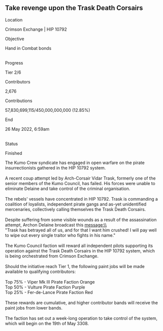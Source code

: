 ## Take revenge upon the Trask Death Corsairs

Location

Crimson Exchange \| HIP 10792

Objective

Hand in Combat bonds

\
Progress

Tier 2/6

Contributors

2,676

Contributions

57,830,699,115/450,000,000,000 (12.85%)

End

26 May 2022, 6:59am

\
Status

Finished

The Kumo Crew syndicate has engaged in open warfare on the pirate
insurrectionists gathered in the HIP 10792 system.\
\
A recent coup attempt led by Arch-Corsair Vidar Trask, formerly one of
the senior members of the Kumo Council, has failed. His forces were
unable to eliminate Delaine and take control of the criminal
organisation.\
\
The rebels\' vessels have concentrated in HIP 10792. Trask is commanding
a coalition of loyalists, independent pirate gangs and as-yet
unidentified mercenaries, collectively calling themselves the Trask
Death Corsairs.\
\
Despite suffering from some visible wounds as a result of the
assassination attempt, Archon Delaine broadcast this
[message:\\\\](message:\\)\
\"Trask has betrayed all of us, and for that I want him crushed! I will
pay well to wipe out every single traitor who fights in his name.\"\
\
The Kumo Council faction will reward all independent pilots supporting
its operation against the Trask Death Corsairs in the HIP 10792 system,
which is being orchestrated from Crimson Exchange.\
\
Should the initiative reach Tier 1, the following paint jobs will be
made available to qualifying contributors:\
\
Top 75% - Viper Mk III Pirate Faction Orange\
Top 50% - Vulture Pirate Faction Purple\
Top 25% - Fer-de-Lance Pirate Faction Red\
\
These rewards are cumulative, and higher contributor bands will receive
the paint jobs from lower bands.\
\
The faction has set out a week-long operation to take control of the
system, which will begin on the 19th of May 3308.
